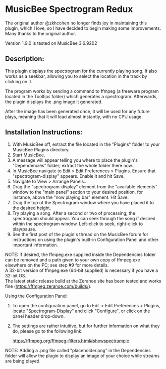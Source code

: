 # MusicBee Spectrogram Redux
The original author @zkhcohen no longer finds joy in maintaining this plugin, which I love, 
so I have decided to begin making some improvements. Many thanks to the original author.

Version 1.9.0 is tested on MusicBee 3.6.9202

## Description:

This plugin displays the spectrogram for the currently playing song. It also works as a seekbar,
allowing you to select the location in the track by clicking on it. 

The program works by sending a command to ffmpeg (a freeware program located in the 
Tooltips folder) which generates a spectrogram. Afterwards, the plugin displays the .png image
it generated.

After the image has been generated once, it will be used for any future plays, meaning
that it will load almost instantly, with no CPU usage.

## Installation Instructions:

1. With MusicBee off, extract the file located in the "Plugins" folder to your MusicBee Plugins directory.
2. Start MusicBee.
3. A message will appear telling you where to place the plugin's "Dependencies" folder; extract the whole folder there now.
4. In MusicBee navigate to Edit > Edit Preferences > Plugins. Ensure that "spectrogram-display" appears. Enable it and hit Save.
5. Navigate to View > Arrange Panels...
6. Drag the "spectrogram-display" element from the "available elements" window to the "main panel" section to your desired position,
for instance, above the "now playing bar" element. Hit Save.
7. Drag the top of the Spectrogram window where you have placed it to the desired height.
8. Try playing a song. After a second or two of processing, the spectrogram should appear.
You can seek through the song if desired within the spectrogram window. Left-click to seek, right-click to play/pause.
9. See the first post of the plugin's thread on the MusicBee forum for instructions on using the plugin's built-in
Configuration Panel and other important information.

NOTE: If desired, the ffmpeg.exe supplied inside the Dependencies folder can be removed and a path given to your own 
copy of ffmpeg.exe elsewhere on the PC; see step #9 for more details.  
A 32-bit version of ffmpeg.exe (64-bit supplied) is necessary if you have a 32-bit OS.  
The latest static release build at the Zeranoe site has been tested and works fine (https://ffmpeg.zeranoe.com/builds/).

Using the Configuration Panel:

1. To open the configuration panel, go to Edit > Edit Preferences > Plugins, 
locate "Spectrogram-Display" and click "Configure", or click on the panel header drop-down.
2. The settings are rather intuitive, but for further information on what they do, please go to the following link:

	https://ffmpeg.org/ffmpeg-filters.html#showspectrumpic

NOTE: Adding a .png file called "placeholder.png" in the Dependencies folder will allow the plugin to display an image 
of your choice while streams are being played.
